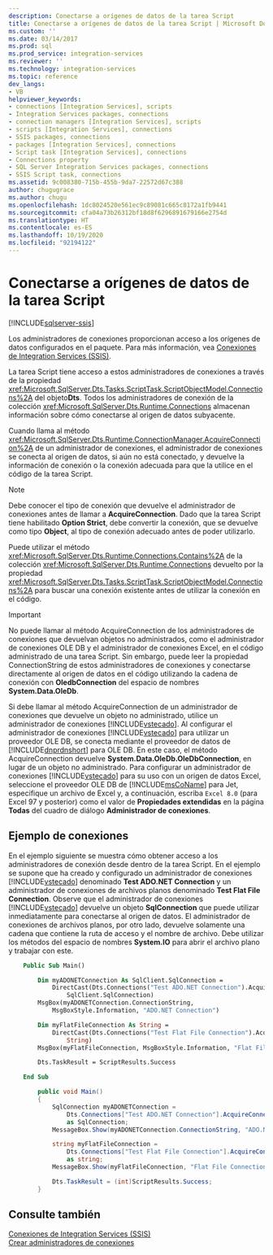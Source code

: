 ```yaml
---
description: Conectarse a orígenes de datos de la tarea Script
title: Conectarse a orígenes de datos de la tarea Script | Microsoft Docs
ms.custom: ''
ms.date: 03/14/2017
ms.prod: sql
ms.prod_service: integration-services
ms.reviewer: ''
ms.technology: integration-services
ms.topic: reference
dev_langs:
- VB
helpviewer_keywords:
- connections [Integration Services], scripts
- Integration Services packages, connections
- connection managers [Integration Services], scripts
- scripts [Integration Services], connections
- SSIS packages, connections
- packages [Integration Services], connections
- Script task [Integration Services], connections
- Connections property
- SQL Server Integration Services packages, connections
- SSIS Script task, connections
ms.assetid: 9c008380-715b-455b-9da7-22572d67c388
author: chugugrace
ms.author: chugu
ms.openlocfilehash: 1dc8024520e561ec9c89081c665c8172a1fb9441
ms.sourcegitcommit: cfa04a73b26312bf18d8f6296891679166e2754d
ms.translationtype: HT
ms.contentlocale: es-ES
ms.lasthandoff: 10/19/2020
ms.locfileid: "92194122"
---
```

# <a name="connecting-to-data-sources-in-the-script-task"></a>Conectarse a orígenes de datos de la tarea Script

[!INCLUDE[sqlserver-ssis](../../../includes/applies-to-version/sqlserver-ssis.md)]


  Los administradores de conexiones proporcionan acceso a los orígenes de datos configurados en el paquete. Para más información, vea [Conexiones de Integration Services &#40;SSIS&#41;](../../../integration-services/connection-manager/integration-services-ssis-connections.md).  
  
 La tarea Script tiene acceso a estos administradores de conexiones a través de la propiedad <xref:Microsoft.SqlServer.Dts.Tasks.ScriptTask.ScriptObjectModel.Connections%2A> del objeto**Dts**. Todos los administradores de conexión de la colección <xref:Microsoft.SqlServer.Dts.Runtime.Connections> almacenan información sobre cómo conectarse al origen de datos subyacente.  
  
 Cuando llama al método <xref:Microsoft.SqlServer.Dts.Runtime.ConnectionManager.AcquireConnection%2A> de un administrador de conexiones, el administrador de conexiones se conecta al origen de datos, si aún no está conectado, y devuelve la información de conexión o la conexión adecuada para que la utilice en el código de la tarea Script.  
  
> [!NOTE]  
>  Debe conocer el tipo de conexión que devuelve el administrador de conexiones antes de llamar a **AcquireConnection**. Dado que la tarea Script tiene habilitado **Option Strict**, debe convertir la conexión, que se devuelve como tipo **Object**, al tipo de conexión adecuado antes de poder utilizarlo.  
  
 Puede utilizar el método <xref:Microsoft.SqlServer.Dts.Runtime.Connections.Contains%2A> de la colección <xref:Microsoft.SqlServer.Dts.Runtime.Connections> devuelto por la propiedad <xref:Microsoft.SqlServer.Dts.Tasks.ScriptTask.ScriptObjectModel.Connections%2A> para buscar una conexión existente antes de utilizar la conexión en el código.  
  
> [!IMPORTANT]  
>  No puede llamar al método AcquireConnection de los administradores de conexiones que devuelvan objetos no administrados, como el administrador de conexiones OLE DB y el administrador de conexiones Excel, en el código administrado de una tarea Script. Sin embargo, puede leer la propiedad ConnectionString de estos administradores de conexiones y conectarse directamente al origen de datos en el código utilizando la cadena de conexión con **OledbConnection** del espacio de nombres **System.Data.OleDb**.  
>   
>  Si debe llamar al método AcquireConnection de un administrador de conexiones que devuelve un objeto no administrado, utilice un administrador de conexiones [!INCLUDE[vstecado](../../../includes/vstecado-md.md)]. Al configurar el administrador de conexiones [!INCLUDE[vstecado](../../../includes/vstecado-md.md)] para utilizar un proveedor OLE DB, se conecta mediante el proveedor de datos de [!INCLUDE[dnprdnshort](../../../includes/dnprdnshort-md.md)] para OLE DB. En este caso, el método AcquireConnection devuelve **System.Data.OleDb.OleDbConnection**, en lugar de un objeto no administrado. Para configurar un administrador de conexiones [!INCLUDE[vstecado](../../../includes/vstecado-md.md)] para su uso con un origen de datos Excel, seleccione el proveedor OLE DB de [!INCLUDE[msCoName](../../../includes/msconame-md.md)] para Jet, especifique un archivo de Excel y, a continuación, escriba `Excel 8.0` (para Excel 97 y posterior) como el valor de **Propiedades extendidas** en la página **Todas** del cuadro de diálogo **Administrador de conexiones**.  
  
## <a name="connections-example"></a>Ejemplo de conexiones  
 En el ejemplo siguiente se muestra cómo obtener acceso a los administradores de conexión desde dentro de la tarea Script. En el ejemplo se supone que ha creado y configurado un administrador de conexiones [!INCLUDE[vstecado](../../../includes/vstecado-md.md)] denominado **Test ADO.NET Connection** y un administrador de conexiones de archivos planos denominado **Test Flat File Connection**. Observe que el administrador de conexiones [!INCLUDE[vstecado](../../../includes/vstecado-md.md)] devuelve un objeto **SqlConnection** que puede utilizar inmediatamente para conectarse al origen de datos. El administrador de conexiones de archivos planos, por otro lado, devuelve solamente una cadena que contiene la ruta de acceso y el nombre de archivo. Debe utilizar los métodos del espacio de nombres **System.IO** para abrir el archivo plano y trabajar con este.  
  
```vb  
    Public Sub Main()

        Dim myADONETConnection As SqlClient.SqlConnection =
            DirectCast(Dts.Connections("Test ADO.NET Connection").AcquireConnection(Dts.Transaction),
                SqlClient.SqlConnection)
        MsgBox(myADONETConnection.ConnectionString,
            MsgBoxStyle.Information, "ADO.NET Connection")

        Dim myFlatFileConnection As String =
            DirectCast(Dts.Connections("Test Flat File Connection").AcquireConnection(Dts.Transaction),
                String)
        MsgBox(myFlatFileConnection, MsgBoxStyle.Information, "Flat File Connection")

        Dts.TaskResult = ScriptResults.Success

    End Sub
```  
  
```csharp  
        public void Main()
        {
            SqlConnection myADONETConnection = 
                Dts.Connections["Test ADO.NET Connection"].AcquireConnection(Dts.Transaction)
                as SqlConnection;
            MessageBox.Show(myADONETConnection.ConnectionString, "ADO.NET Connection");

            string myFlatFileConnection = 
                Dts.Connections["Test Flat File Connection"].AcquireConnection(Dts.Transaction) 
                as string;
            MessageBox.Show(myFlatFileConnection, "Flat File Connection");

            Dts.TaskResult = (int)ScriptResults.Success;
        }
```  
  
## <a name="see-also"></a>Consulte también  
 [Conexiones de Integration Services &#40;SSIS&#41;](../../../integration-services/connection-manager/integration-services-ssis-connections.md)   
 [Crear administradores de conexiones](../../connection-manager/integration-services-ssis-connections.md)  
  
